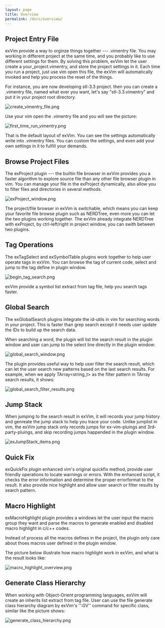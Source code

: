```yaml
---
layout: page
title: Overview
permalink: /docs/overview/
---
```


## Project Entry File

exVim provide a way to orginze things together --- .vimentry file. You may working in 
different project at the same time, and you probably like to use different settings for
them. By solving this problem, exVim let the user create a your_project.vimentry, and
store the project settings in it. Each time you run a project, just use vim open this file,
the exVim will automatically invoked and help you process the reset of the things.

For instance, you are now developing stl-3.3 project. then you can create a .vimentry file, 
named what ever you want, let's say "stl-3.3.vimentry" and put it in your project root directory.

![create_vimentry_file.png](../images/create_vimentry_file.png)

Use your vim open the .vimentry file and you will see the picture:

![first_time_run_vimentry.png](../images/first_time_run_vimentry.png)

That is the default layout of exVim. You can see the settings automatically write into .vimentry
files. You can custom the settings, and even add your own settings in it to fulfill your demands.

## Browse Project Files

The exProject plugin --- the builtin file browser in exVim provides you a faster algorithm to explore
source file than any other file browser plugin in vim. You can manage your file in the exProject
dynamically, also allow you to filter files and directories in several methods.

![exProject_window.png](../images/exProject_window.png)

The project/file browser in exVim is switchable, which means you can keep your favorite file browse
plugin such as NERDTree, even more you can let the two plugins working together. The exVim already
integrate NERDTree with exProject, by ctrl-left/right in project window, you can swith between two
plugins.

## Tag Operations

The exTagSelect and exSymbolTable plugins work together to help user operate tags in exVim.
You can browse the tag of current code, select and jump to the tag define in plugin window.

![begin_tag_search.png](../images/begin_tag_search.png)

exVim provide a symbol list extract from tag file, help you search tags faster.

## Global Search

The exGlobalSearch plugins integrate the id-utils in vim for searching words in your project.
This is faster than grep search except it needs user update the IDs to build up the search data.

When searching a word, the plugin will list the search result in the plugin window and user can 
jump to the select line directly in the plugin window:

![global_search_window.png](../images/global_search_window.png)

The plugin provides useful way to help user filter the search result, which can let the user
search new patterns based on the last search results. For example, when we apply TArray\<string_t\>
as the filter pattern in TArray search results, it shows:

![global_search_filter_results.png](../images/global_search_filter_results.png)

## Jump Stack

When jumping to the search result in exVim, it will records your jump history and genreate
the jump stack to help you trace your code. Unlike jumplist in vim, the exVim jump stack
only records jumps for ex-vim-pluings and 3rd-party-pluings, and skip recording jumps happended
in the plugin window. 

![exJumpStack_items.png](../images/exJumpStack_items.png)

## Quick Fix

exQuickFix plugin enhanced vim's original quickfix method, provide user friendly operations to
locate warnings or errors. With the enhanced script, it checks the error information and determine
the proper errorformat to the result. It also provide nice highlight and allow user search or filter
results by search pattern.

## Macro Highlight

exMacroHighlight plugin provides a windows let the user input the macro group they want and parse
the macros to generate enabled and disabled macro highlight in c/c++ codes.

Instead of process all the macros defines in the project, the plugin only care about thoes macros
user defined in the plugin window. 

The picture below illustrate how macro highlight work in exVim, and what is the result looks like:

![macro_highlight_overview.png](../images/macro_highlight_overview.png)

## Generate Class Hierarchy

When working with Object-Orient programming languages, exVim will create an inherits list extract from
tag file. User can use the file generate class hierarchy diagram by exVim's '':GV'' command for specific 
class, similar like the picture shows:

![generate_class_hierarchy.png](../images/generate_class_hierarchy.png)
